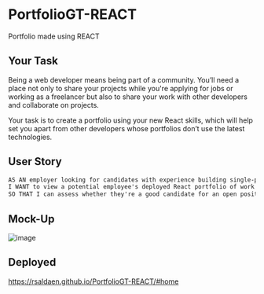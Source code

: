 # PortfolioGT-REACT
Portfolio made using REACT
## Your Task

Being a web developer means being part of a community. You’ll need a place not only to share your projects while you're applying for jobs or working as a freelancer but also to share your work with other developers and collaborate on projects.

Your task is to create a portfolio using your new React skills, which will help set you apart from other developers whose portfolios don’t use the latest technologies. 

## User Story

```md
AS AN employer looking for candidates with experience building single-page applications
I WANT to view a potential employee's deployed React portfolio of work samples
SO THAT I can assess whether they're a good candidate for an open position
```
## Mock-Up

![image](https://user-images.githubusercontent.com/101837927/171214263-75a18b6c-aae1-4239-8096-790e0b20307e.png)

## Deployed

https://rsaldaen.github.io/PortfolioGT-REACT/#home